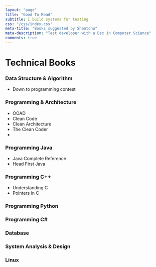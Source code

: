 ```yaml
---
layout: "page"
title: "Good To Read"
subtitle: I build systems for testing
css: "/css/index.css"
meta-title: "Books suggested by Shantonu"
meta-description: "Test developer with a Bsc in Computer Science"
comments: true
---
```

# Technical Books
### Data Structure & Algorithm
- Down to programming contest

### Programming & Architecture
- OOAD
- Clean Code
- Clean Architecture
- The Clean Coder
- 

### Programming Java
- Java Complete Reference
- Head First Java

### Programming C++
- Understanding C
- Pointers in C

### Programming Python

### Programming C#

### Database


### System Analysis & Design

### Linux


